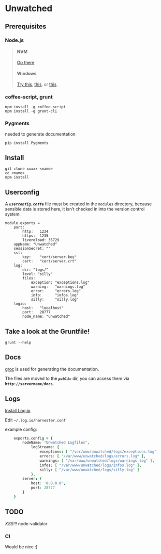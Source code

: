 # Unwatched


## Prerequisites

### Node.js

> #### NVM
>
> [Go there](https://github.com/creationix/nvm)
>
> #### Windows
>
> [Try this](http://www.ubuntu.com/download/desktop), [this](http://wiki.centos.org/Download), or [this](http://fedoraproject.org/get-fedora).
 
### coffee-script, grunt

    npm install -g coffee-script
    npm install -g grunt-cli

### Pygments
needed to generate documentation

    pip install Pygments

## Install

    git clone xxxxx <name>
    cd <name>
    npm install

## Userconfig
A <b>*`userconfig.coffe`*</b> file must be created in the `modules` directory, because sensible data is stored here, it isn't checked in into the version control system.


    module.exports =
        port:
            http:   1234
            https:  1235
            livereload: 35729
        appName: "Unwatched"
        sessionSecret: ""
        ssl:
            key:    "cert/server.key"
            cert:   "cert/server.crt"
        log:
            dir: "logs/"
            level: "silly"
            files:
                exception: "exceptions.log"
                warning:   "warnings.log"
                error:     "errors.log"
                info:      "infos.log"
                silly:     "silly.log"
        logio:
            host:   "localhost"
            port:   28777
            node_name: "unwatched"


## Take a look at the Gruntfile!

    grunt --help



## Docs
[groc](https://github.com/nevir/groc/) is used for generating the documentation.

The files are moved to the <b>*`public`*</b> dir, you can access them via **`http://servername/docs`**.

## Logs

[Install Log.io](http://logio.org/)

Edit `~/.log.io/harvester.conf`

example config:

```coffee
    exports.config = {
        nodeName: "Unwatched Logfiles",
            logStreams: {
                exceptions: [ "/var/www/unwatched/logs/exceptions.log" ],
                errors: [ "/var/www/unwatched/logs/errors.log" ],
                warnings: [ "/var/www/unwatched/logs/warnings.log" ], 
                infos: [ "/var/www/unwatched/logs/infos.log" ],
                silly: [ "/var/www/unwatched/logs/silly.log" ]
            },
        server: {
            host: '0.0.0.0',
            port: 28777
        }
    }
```


## TODO
*XSS!!!* node-validator


### CI
 Would be nice :)
